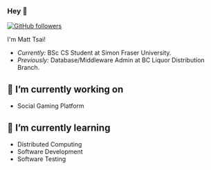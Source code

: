 ### Hey 👋

<!-- [![Visitor](https://visitor-badge.laobi.icu/badge?page_id=asd881018/asd881018)](https://github.com/asd881018)  -->

[![GitHub followers](https://img.shields.io/github/followers/asd881018.svg?style=social&label=Follow)](https://github.com/asd881018?tab=followers)

I'm Matt Tsai! 
- <i>Currently:</i> BSc CS Student at Simon Fraser University. 
- <i>Previously:</i> Database/Middleware Admin at BC Liquor Distribution Branch.

<h2>🔭 I’m currently working on </h2>

- Social Gaming Platform


<h2> 🌱 I’m currently learning  </h2>

- Distributed Computing
- Software Development
- Software Testing


<!--
**asd881018/asd881018** is a ✨ _special_ ✨ repository because its `README.md` (this file) appears on your GitHub profile.

Here are some ideas to get you started:

- 🔭 I’m currently working on ...
- 🌱 I’m currently learning ...
- 👯 I’m looking to collaborate on ...
- 🤔 I’m looking for help with ...
- 💬 Ask me about ...
- 📫 How to reach me: ...
- 😄 Pronouns: ...
- ⚡ Fun fact: ...
-->
